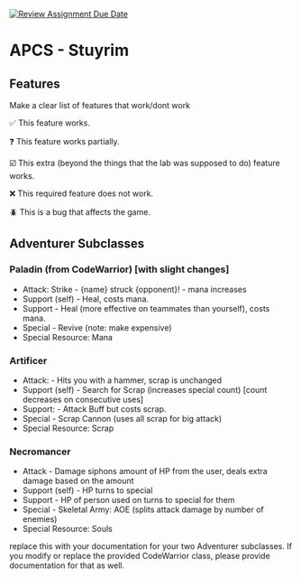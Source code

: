 [![Review Assignment Due Date](https://classroom.github.com/assets/deadline-readme-button-22041afd0340ce965d47ae6ef1cefeee28c7c493a6346c4f15d667ab976d596c.svg)](https://classroom.github.com/a/KprAwj1n)
# APCS - Stuyrim

## Features

Make a clear list of features that work/dont work

:white_check_mark: This feature works.

:question: This feature works partially.

:ballot_box_with_check: This extra (beyond the things that the lab was supposed to do) feature works.

:x: This required feature does not work.

:beetle: This is a bug that affects the game.


## Adventurer Subclasses

### Paladin (from CodeWarrior) \[with slight changes]

- Attack: Strike - {name} struck {opponent}! - mana increases
- Support (self) \- Heal, costs mana.
- Support \- Heal (more effective on teammates than yourself), costs mana. 
- Special \- Revive (note: make expensive)
- Special Resource: Mana


### Artificer

- Attack: \- Hits you with a hammer, scrap is unchanged
- Support (self) \- Search for Scrap (increases special count) \[count decreases on consecutive uses]
- Support: \- Attack Buff but costs scrap.
- Special \- Scrap Cannon (uses all scrap for big attack)
- Special Resource: Scrap

### Necromancer

- Attack \- Damage siphons amount of HP from the user, deals extra damage based on the amount
- Support (self) \- HP turns to special
- Support \- HP of person used on turns to special for them
- Special \- Skeletal Army: AOE (splits attack damage by number of enemies)
- Special Resource: Souls

replace this with your documentation for your two Adventurer subclasses. If you modify or replace the provided CodeWarrior class, please provide documentation for that as well.


